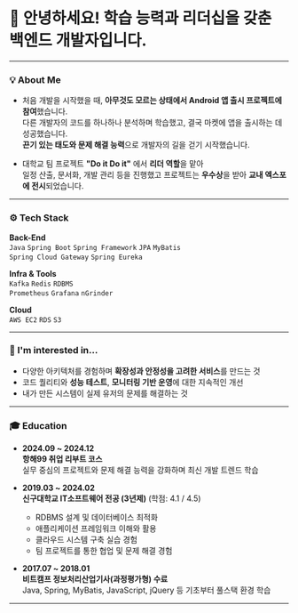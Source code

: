 
# 👋 안녕하세요! 학습 능력과 리더십을 갖춘 백엔드 개발자입니다.

---

### 💡 About Me

- 처음 개발을 시작했을 때, **아무것도 모르는 상태에서 Android 앱 출시 프로젝트에 참여**했습니다.  
  다른 개발자의 코드를 하나하나 분석하며 학습했고, 결국 마켓에 앱을 출시하는 데 성공했습니다.  
  **끈기 있는 태도와 문제 해결 능력**으로 개발자의 길을 걷기 시작했습니다.

- 대학교 팀 프로젝트 **"Do it Do it"** 에서 **리더 역할**을 맡아  
  일정 산출, 문서화, 개발 관리 등을 진행했고 프로젝트는 **우수상**을 받아 **교내 엑스포에 전시**되었습니다.

---

### ⚙️ Tech Stack

**Back-End**  
`Java` `Spring Boot` `Spring Framework` `JPA` `MyBatis`  
`Spring Cloud Gateway` `Spring Eureka`

**Infra & Tools**  
`Kafka` `Redis` `RDBMS`  
`Prometheus` `Grafana` `nGrinder`

**Cloud**  
`AWS EC2` `RDS` `S3`

---

### 📌 I'm interested in...

- 다양한 아키텍처를 경험하며 **확장성과 안정성을 고려한 서비스**를 만드는 것  
- 코드 퀄리티와 **성능 테스트**, **모니터링 기반 운영**에 대한 지속적인 개선  
- 내가 만든 시스템이 실제 유저의 문제를 해결하는 것

---


### 🎓 Education

- **2024.09 ~ 2024.12**  
  **항해99 취업 리부트 코스**  
  실무 중심의 프로젝트와 문제 해결 능력을 강화하며 최신 개발 트렌드 학습  

- **2019.03 ~ 2024.02**  
  **신구대학교 IT소프트웨어 전공 (3년제)** (학점: 4.1 / 4.5)  
  - RDBMS 설계 및 데이터베이스 최적화  
  - 애플리케이션 프레임워크 이해와 활용  
  - 클라우드 시스템 구축 실습 경험  
  - 팀 프로젝트를 통한 협업 및 문제 해결 경험  

- **2017.07 ~ 2018.01**  
  **비트캠프 정보처리산업기사(과정평가형) 수료**  
  Java, Spring, MyBatis, JavaScript, jQuery 등 기초부터 풀스택 환경 학습  

---

